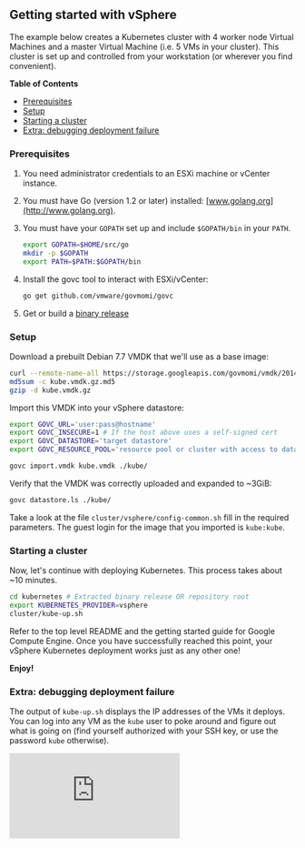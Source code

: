 <!-- BEGIN MUNGE: UNVERSIONED_WARNING -->


<!-- END MUNGE: UNVERSIONED_WARNING -->
Getting started with vSphere
-------------------------------

The example below creates a Kubernetes cluster with 4 worker node Virtual
Machines and a master Virtual Machine (i.e. 5 VMs in your cluster). This
cluster is set up and controlled from your workstation (or wherever you find
convenient).

**Table of Contents**

- [Prerequisites](#prerequisites)
- [Setup](#setup)
- [Starting a cluster](#starting-a-cluster)
- [Extra: debugging deployment failure](#extra-debugging-deployment-failure)

### Prerequisites

1. You need administrator credentials to an ESXi machine or vCenter instance.
2. You must have Go (version 1.2 or later) installed: [www.golang.org](http://www.golang.org).
3. You must have your `GOPATH` set up and include `$GOPATH/bin` in your `PATH`.

   ```sh
   export GOPATH=$HOME/src/go
   mkdir -p $GOPATH
   export PATH=$PATH:$GOPATH/bin
   ```

4. Install the govc tool to interact with ESXi/vCenter:

   ```sh
   go get github.com/vmware/govmomi/govc
   ```

5. Get or build a [binary release](binary_release.md)

### Setup

Download a prebuilt Debian 7.7 VMDK that we'll use as a base image:

```sh
curl --remote-name-all https://storage.googleapis.com/govmomi/vmdk/2014-11-11/kube.vmdk.gz{,.md5}
md5sum -c kube.vmdk.gz.md5
gzip -d kube.vmdk.gz
```

Import this VMDK into your vSphere datastore:

```sh
export GOVC_URL='user:pass@hostname'
export GOVC_INSECURE=1 # If the host above uses a self-signed cert
export GOVC_DATASTORE='target datastore'
export GOVC_RESOURCE_POOL='resource pool or cluster with access to datastore'

govc import.vmdk kube.vmdk ./kube/
```

Verify that the VMDK was correctly uploaded and expanded to ~3GiB:

```sh
govc datastore.ls ./kube/
```

Take a look at the file `cluster/vsphere/config-common.sh` fill in the required
parameters. The guest login for the image that you imported is `kube:kube`.

### Starting a cluster

Now, let's continue with deploying Kubernetes.
This process takes about ~10 minutes.

```sh
cd kubernetes # Extracted binary release OR repository root
export KUBERNETES_PROVIDER=vsphere
cluster/kube-up.sh
```

Refer to the top level README and the getting started guide for Google Compute
Engine. Once you have successfully reached this point, your vSphere Kubernetes
deployment works just as any other one!

**Enjoy!**

### Extra: debugging deployment failure

The output of `kube-up.sh` displays the IP addresses of the VMs it deploys. You
can log into any VM as the `kube` user to poke around and figure out what is
going on (find yourself authorized with your SSH key, or use the password
`kube` otherwise).<!-- TAG IS_VERSIONED -->


<!-- BEGIN MUNGE: GENERATED_ANALYTICS -->
[![Analytics](https://kubernetes-site.appspot.com/UA-36037335-10/GitHub/docs/getting-started-guides/vsphere.md?pixel)]()
<!-- END MUNGE: GENERATED_ANALYTICS -->
